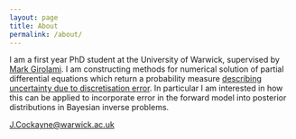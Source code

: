 ```yaml
---
layout: page
title: About
permalink: /about/
---
```


I am a first year PhD student at the University of Warwick, supervised by [Mark Girolami](http://www2.warwick.ac.uk/fac/sci/statistics/staff/academic-research/girolami/). I am constructing methods for numerical solution of partial differential equations which return a probability measure [describing uncertainty due to discretisation error](http://www.probabilistic-numerics.org/). In particular I am interested in how this can be applied to incorporate error in the forward model into posterior distributions in Bayesian inverse problems.

[J.Cockayne@warwick.ac.uk](mailto:J.Cockayne@warwick.ac.uk)